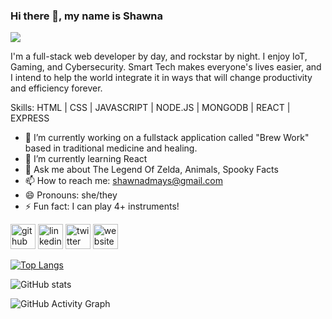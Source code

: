 ### Hi there 👋, my name is Shawna
![](https://i.ibb.co/47pX7Dq/6841-A3-DD-E175-42-AB-B34-D-443-F379-C8-CD9.png)

I'm a full-stack web developer by day, and rockstar by night.  I enjoy IoT, Gaming, and Cybersecurity.  Smart Tech makes everyone's lives easier, and I intend to help the world integrate it in ways that will change productivity and efficiency forever.

Skills: HTML | CSS | JAVASCRIPT | NODE.JS | MONGODB | REACT | EXPRESS

- 🔭 I’m currently working on a fullstack application called "Brew Work" based in traditional medicine and healing. 
- 🌱 I’m currently learning React 
- 💬 Ask me about The Legend Of Zelda, Animals, Spooky Facts 
- 📫 How to reach me: shawnadmays@gmail.com 
- 😄 Pronouns: she/they 
- ⚡ Fun fact: I can play 4+ instruments! 


[<img src='https://cdn.jsdelivr.net/npm/simple-icons@3.0.1/icons/github.svg' alt='github' height='40'>](https://github.com/shawnamays)  [<img src='https://cdn.jsdelivr.net/npm/simple-icons@3.0.1/icons/linkedin.svg' alt='linkedin' height='40'>](https://www.linkedin.com/in/shawnamays/)  [<img src='https://cdn.jsdelivr.net/npm/simple-icons@3.0.1/icons/twitter.svg' alt='twitter' height='40'>](https://twitter.com/shawnamays888)  [<img src='https://cdn.jsdelivr.net/npm/simple-icons@3.0.1/icons/icloud.svg' alt='website' height='40'>](https://jazzy-pithivier-3ce9d2.netlify.app/)  

[![Top Langs](https://github-readme-stats.vercel.app/api/top-langs/?username=shawnamays)](https://github.com/anuraghazra/github-readme-stats)

![GitHub stats](https://github-readme-stats.vercel.app/api?username=shawnamays&show_icons=true)  

![GitHub Activity Graph](https://activity-graph.herokuapp.com/graph?username=shawnamays)  

